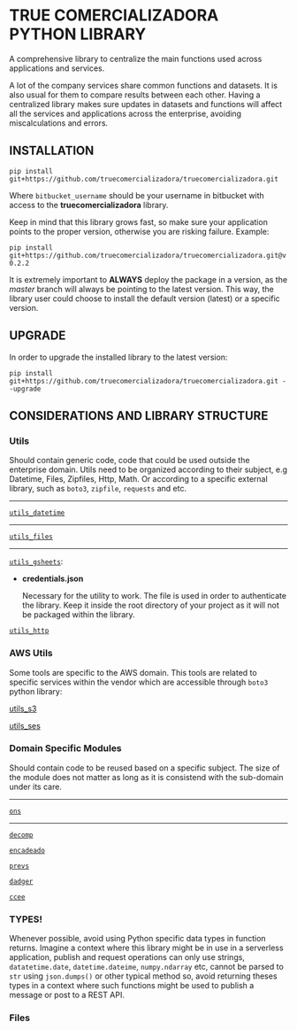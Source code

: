 # TRUE COMERCIALIZADORA PYTHON LIBRARY

A comprehensive library to centralize the main functions used across applications and services.

A lot of the company services share common functions and datasets. It is also usual for them to compare results between each other. Having a centralized library makes sure updates in datasets and functions will affect all the services and applications across the enterprise, avoiding miscalculations and errors.

## INSTALLATION

``` pip install git+https://github.com/truecomercializadora/truecomercializadora.git ```

Where `bitbucket_username` should be your username in bitbucket with access to the **truecomercializadora** library.

Keep in mind that this library grows fast, so make sure your application points to the proper version, otherwise you are risking failure. Example:

```pip install git+https://github.com/truecomercializadora/truecomercializadora.git@v0.2.2```

It is extremely important to **ALWAYS** deploy the package in a version, as the _master_ branch will always be pointing to the latest version. This way, the library user could choose to install the default version (latest) or a specific version.

## UPGRADE

In order to upgrade the installed library to the latest version:

```pip install git+https://github.com/truecomercializadora/truecomercializadora.git --upgrade```


## CONSIDERATIONS AND LIBRARY STRUCTURE

### Utils
Should contain generic code, code that could be used outside the enterprise domain. Utils need to be organized according to their subject, e.g Datetime, Files, Zipfiles, Http, Math. Or according to a specific external library, such as `boto3`, `zipfile`, `requests` and etc.

___
[`utils_datetime`](truecomercializadora/utils_datetime.py)

___
[`utils_files`](truecomercializadora/utils_files.py)

___
[`utils_gsheets`](truecomercializadora/utils_gsheets.py):

 - **credentials.json**
  
    Necessary for the utility to work. The file is used in order to authenticate the library. Keep it inside the root directory of your project as it will not be packaged within the library.

[`utils_http`](truecomercializadora/utils_http.py)

### AWS Utils
Some tools are specific to the AWS domain. This tools are related to specific services within the vendor which are accessible through `boto3` python library:

[utils_s3](truecomercializadora/utils_s3.py)

[utils_ses](truecomercializadora/utils_ses.py)


### Domain Specific Modules
Should contain code to be reused based on a specific subject. The size of the module does not matter as long as it is consistend with the sub-domain under its care.
___
[`ons`](truecomercializadora/ons.py)
___
[`decomp`](truecomercializadora/decomp.py)

[`encadeado`](truecomercializadora/encadeado.py)

[`prevs`](truecomercializadora/prevs.py)

[`dadger`](truecomercializadora/dadger.py)

[`ccee`](truecomercializadora/ccee.py)

### TYPES!
Whenever possible, avoid using Python specific data types in function returns. Imagine a context where this library might be in use in a serverless application, publish and request operations can only use strings, `datatetime.date`, `datetime.dateime`, `numpy.ndarray` etc, cannot be parsed to `str` using `json.dumps()` or other typical method so, avoid returning theses types in a context where such functions might be used to publish a message or post to a REST API.

### Files